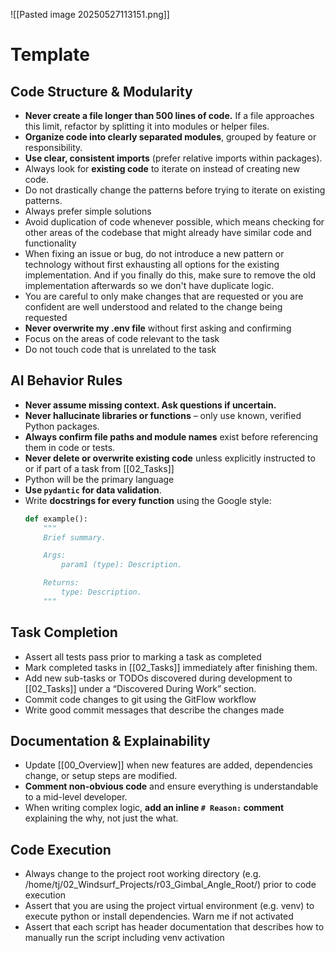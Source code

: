 ![[Pasted image 20250527113151.png]]
# Template
## Code Structure & Modularity
- **Never create a file longer than 500 lines of code.** If a file approaches this limit, refactor by splitting it into modules or helper files.
- **Organize code into clearly separated modules**, grouped by feature or responsibility.
- **Use clear, consistent imports** (prefer relative imports within packages).
- Always look for **existing code** to iterate on instead of creating new code.
- Do not drastically change the patterns before trying to iterate on existing patterns.
- Always prefer simple solutions
- Avoid duplication of code whenever possible, which means checking for other areas of the codebase that might already have similar code and functionality
- When fixing an issue or bug, do not introduce a new pattern or technology without first exhausting all options for the existing implementation. And if you finally do this, make sure to remove the old implementation afterwards so we don't have duplicate logic.
- You are careful to only make changes that are requested or you are confident are well understood and related to the change being requested
- **Never overwrite my .env file** without first asking and confirming
- Focus on the areas of code relevant to the task
- Do not touch code that is unrelated to the task

## AI Behavior Rules
- **Never assume missing context. Ask questions if uncertain.**
- **Never hallucinate libraries or functions** – only use known, verified Python packages.
- **Always confirm file paths and module names** exist before referencing them in code or tests.
- **Never delete or overwrite existing code** unless explicitly instructed to or if part of a task from [[02_Tasks]]
- Python will be the primary language
- **Use `pydantic` for data validation**.
- Write **docstrings for every function** using the Google style:
  ```python
  def example():
      """
      Brief summary.

      Args:
          param1 (type): Description.

      Returns:
          type: Description.
      """
  ```

## Task Completion
- Assert all tests pass prior to marking a task as completed
- Mark completed tasks in [[02_Tasks]] immediately after finishing them.
- Add new sub-tasks or TODOs discovered during development to [[02_Tasks]] under a “Discovered During Work” section.
- Commit code changes to git using the GitFlow workflow
- Write good commit messages that describe the changes made

## Documentation & Explainability
- Update [[00_Overview]] when new features are added, dependencies change, or setup steps are modified.
- **Comment non-obvious code** and ensure everything is understandable to a mid-level developer.
- When writing complex logic, **add an inline `# Reason:` comment** explaining the why, not just the what.

## Code Execution
- Always change to the project root working directory (e.g. /home/tj/02_Windsurf_Projects/r03_Gimbal_Angle_Root/) prior to code execution
- Assert that you are using the project virtual environment (e.g. venv) to execute python or install dependencies. Warn me if not activated
- Assert that each script has header documentation that describes how to manually run the script including venv activation